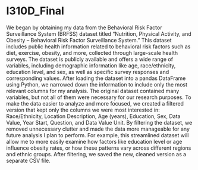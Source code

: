 # I310D_Final
We began by obtaining my data from the Behavioral Risk Factor Surveillance System (BRFSS) dataset titled  “Nutrition, Physical Activity, and Obesity – Behavioral Risk Factor Surveillance System.” This dataset includes public health information related to behavioral risk factors such as diet, exercise, obesity, and more, collected through large-scale health surveys. The dataset is publicly available and offers a wide range of variables, including demographic information like age, race/ethnicity, education level, and sex, as well as specific survey responses and corresponding values. 
After loading the dataset into a pandas DataFrame using Python, we narrowed down the information to include only the most relevant columns for my analysis. The original dataset contained many variables, but not all of them were necessary for our research purposes. To make the data easier to analyze and more focused, we created a filtered version that kept only the columns we were most interested in: Race/Ethnicity, Location Description, Age (years), Education, Sex, Data Value, Year Start, Question, and Data Value Unit. 
By filtering the dataset, we removed unnecessary clutter and made the data more manageable for any future analysis I plan to perform. For example, this streamlined dataset will allow me to more easily examine how factors like education level or age influence obesity rates, or how these patterns vary across different regions and ethnic groups. After filtering, we saved the new, cleaned version as a separate CSV file.
